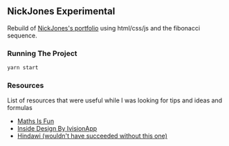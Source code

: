 ## NickJones Experimental

Rebuild of [NickJones's portfolio](https://narrowdesign.com/) using html/css/js and the fibonacci sequence.

### Running The Project

```bash
yarn start
```

### Resources

List of resources that were useful while I was looking for tips and ideas and formulas

- [Maths Is Fun](https://www.mathsisfun.com/numbers/fibonacci-sequence.html)
- [Inside Design By IvisionApp](https://www.invisionapp.com/inside-design/golden-ratio-designers/)
- [Hindawi (wouldn't have succeeded without this one)](https://www.hindawi.com/journals/ddns/2019/3149602/)
